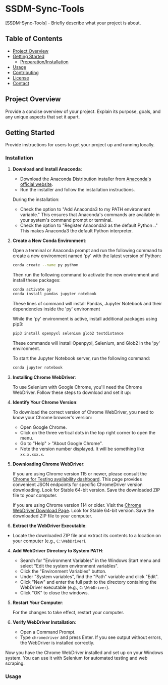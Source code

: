 # SSDM-Sync-Tools

[SSDM-Sync-Tools] - Briefly describe what your project is about.

## Table of Contents

- [Project Overview](#project-overview)
- [Getting Started](#getting-started)
  - [Preparation/Installation](#installation)
- [Usage](#usage)
- [Contributing](#contributing)
- [License](#license)
- [Contact](#contact)

## Project Overview

Provide a concise overview of your project. Explain its purpose, goals, and any unique aspects that set it apart.

## Getting Started

Provide instructions for users to get your project up and running locally.

### Installation

1. **Download and Install Anaconda**:

   - Download the Anaconda Distribution installer from [Anaconda's official website](https://www.anaconda.com/products/distribution).
   - Run the installer and follow the installation instructions.
   
   During the installation:
   
   - Check the option to "Add Anaconda3 to my PATH environment variable." This ensures that Anaconda's commands are available in your system's command prompt or terminal.
   - Check the option to "Register Anaconda3 as the default Python *.*." This makes Anaconda3 the default Python interpreter.

2. **Create a New Conda Environment**:

   Open a terminal or Anaconda prompt and run the following command to create a new environment named 'py' with the latest version of Python:

   ```sh
   conda create --name py python
   ```

   Then run the following command to activate the new environment and install these packages:

   ```sh
   conda activate py
   conda install pandas jupyter notebook
   ```
   These lines of command will install Pandas, Jupyter Notebook and their dependencies inside the 'py' environment

   While the 'py' environment is active, install additional packages using pip3:

   ```sh
   pip3 install openpyxl selenium glob2 textdistance
   ```
   These commands will install Openpyxl, Selenium, and Glob2 in the 'py' environment.

   To start the Jupyter Notebook server, run the following command:
   ```sh
   conda jupyter notebook
   ```

3. **Installing Chrome WebDriver**:

   To use Selenium with Google Chrome, you'll need the Chrome WebDriver. Follow these steps to download and set it up:

  1. **Identify Your Chrome Version**:

       To download the correct version of Chrome WebDriver, you need to know your Chrome browser's version:
   
       - Open Google Chrome.
       - Click on the three vertical dots in the top right corner to open the menu.
       - Go to "Help" > "About Google Chrome".
       - Note the version number displayed. It will be something like `xx.x.xxx.x`.
   
  2. **Downloading Chrome WebDriver**:
      
       If you are using Chrome version 115 or newer, please consult the [Chrome for Testing availability dashboard](https://googlechromelabs.github.io/chrome-for-testing/). This page provides convenient JSON endpoints for specific ChromeDriver version downloading. Look for Stable 64-bit version. Save the downloaded ZIP file to your computer.
      
       If you are using Chrome version 114 or older. Visit the [Chrome WebDriver Download Page](https://sites.google.com/chromium.org/driver/downloads?authuser=0). Look for Stable 64-bit version. Save the downloaded ZIP file to your computer.
      
  3. **Extract the WebDriver Executable**:

   - Locate the downloaded ZIP file and extract its contents to a location on your computer (e.g., `C:\WebDriver`).
   
  4. **Add WebDriver Directory to System PATH**:
  
     - Search for "Environment Variables" in the Windows Start menu and select "Edit the system environment variables".
     - Click the "Environment Variables" button.
     - Under "System variables", find the "Path" variable and click "Edit".
     - Click "New" and enter the full path to the directory containing the WebDriver executable (e.g., `C:\WebDriver`).
     - Click "OK" to close the windows.
     
  5. **Restart Your Computer**:
  
     For the changes to take effect, restart your computer.
  
  6. **Verify WebDriver Installation**:
  
     - Open a Command Prompt.
     - Type `chromedriver` and press Enter. If you see output without errors, the WebDriver is installed correctly.
  
  Now you have the Chrome WebDriver installed and set up on your Windows system. You can use it with Selenium for automated testing and web scraping.

### Usage

     
   
